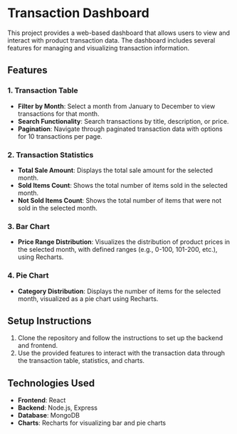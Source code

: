 # Transaction Dashboard

This project provides a web-based dashboard that allows users to view and interact with product transaction data. The dashboard includes several features for managing and visualizing transaction information.

## Features

### 1. **Transaction Table**
   - **Filter by Month**: Select a month from January to December to view transactions for that month.
   - **Search Functionality**: Search transactions by title, description, or price.
   - **Pagination**: Navigate through paginated transaction data with options for 10 transactions per page.
   
### 2. **Transaction Statistics**
   - **Total Sale Amount**: Displays the total sale amount for the selected month.
   - **Sold Items Count**: Shows the total number of items sold in the selected month.
   - **Not Sold Items Count**: Shows the total number of items that were not sold in the selected month.

### 3. **Bar Chart**
   - **Price Range Distribution**: Visualizes the distribution of product prices in the selected month, with defined ranges (e.g., 0-100, 101-200, etc.), using Recharts.

### 4. **Pie Chart**
   - **Category Distribution**: Displays the number of items for the selected month, visualized as a pie chart using Recharts.

## Setup Instructions

1. Clone the repository and follow the instructions to set up the backend and frontend.
2. Use the provided features to interact with the transaction data through the transaction table, statistics, and charts.
   
## Technologies Used

- **Frontend**: React
- **Backend**: Node.js, Express
- **Database**: MongoDB
- **Charts**: Recharts for visualizing bar and pie charts

